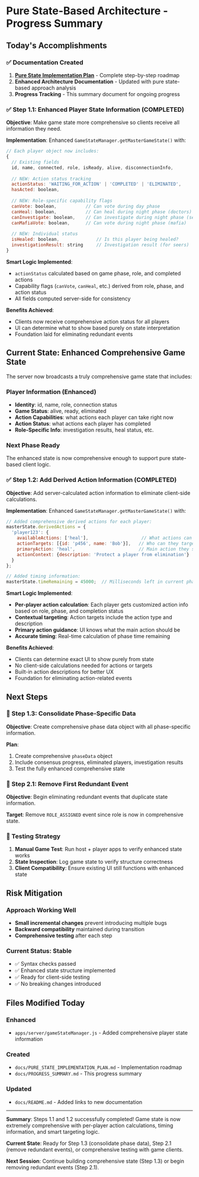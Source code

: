 # Pure State-Based Architecture - Progress Summary

## Today's Accomplishments

### ✅ Documentation Created
1. **[Pure State Implementation Plan](./PURE_STATE_IMPLEMENTATION_PLAN.md)** - Complete step-by-step roadmap
2. **Enhanced Architecture Documentation** - Updated with pure state-based approach analysis
3. **Progress Tracking** - This summary document for ongoing progress

### ✅ Step 1.1: Enhanced Player State Information (COMPLETED)
**Objective**: Make game state more comprehensive so clients receive all information they need.

**Implementation**: Enhanced `GameStateManager.getMasterGameState()` with:

```javascript
// Each player object now includes:
{
  // Existing fields
  id, name, connected, role, isReady, alive, disconnectionInfo,
  
  // NEW: Action status tracking
  actionStatus: 'WAITING_FOR_ACTION' | 'COMPLETED' | 'ELIMINATED',
  hasActed: boolean,
  
  // NEW: Role-specific capability flags  
  canVote: boolean,           // Can vote during day phase
  canHeal: boolean,           // Can heal during night phase (doctors)
  canInvestigate: boolean,    // Can investigate during night phase (seers)
  canMafiaVote: boolean,      // Can vote during night phase (mafia)
  
  // NEW: Individual status
  isHealed: boolean,              // Is this player being healed?
  investigationResult: string     // Investigation result (for seers)
}
```

**Smart Logic Implemented**:
- `actionStatus` calculated based on game phase, role, and completed actions
- Capability flags (`canVote`, `canHeal`, etc.) derived from role, phase, and action status
- All fields computed server-side for consistency

**Benefits Achieved**:
- Clients now receive comprehensive action status for all players
- UI can determine what to show based purely on state interpretation
- Foundation laid for eliminating redundant events

## Current State: Enhanced Comprehensive Game State

The server now broadcasts a truly comprehensive game state that includes:

### Player Information (Enhanced)
- **Identity**: id, name, role, connection status
- **Game Status**: alive, ready, eliminated
- **Action Capabilities**: what actions each player can take right now
- **Action Status**: what actions each player has completed
- **Role-Specific Info**: investigation results, heal status, etc.

### Next Phase Ready
The enhanced state is now comprehensive enough to support pure state-based client logic.

### ✅ Step 1.2: Add Derived Action Information (COMPLETED)
**Objective**: Add server-calculated action information to eliminate client-side calculations.

**Implementation**: Enhanced `GameStateManager.getMasterGameState()` with:

```javascript
// Added comprehensive derived actions for each player:
masterState.derivedActions = {
  'player123': {
    availableActions: ['heal'],                    // What actions can this player take?
    actionTargets: [{id: 'p456', name: 'Bob'}],   // Who can they target?
    primaryAction: 'heal',                        // Main action they should take
    actionContext: {description: 'Protect a player from elimination'}
  }
};

// Added timing information:
masterState.timeRemaining = 45000;  // Milliseconds left in current phase
```

**Smart Logic Implemented**:
- **Per-player action calculation**: Each player gets customized action info based on role, phase, and completion status
- **Contextual targeting**: Action targets include the action type and description
- **Primary action guidance**: UI knows what the main action should be
- **Accurate timing**: Real-time calculation of phase time remaining

**Benefits Achieved**:
- Clients can determine exact UI to show purely from state
- No client-side calculations needed for actions or targets
- Built-in action descriptions for better UX
- Foundation for eliminating action-related events

## Next Steps

### 🎯 Step 1.3: Consolidate Phase-Specific Data
**Objective**: Create comprehensive phase data object with all phase-specific information.

**Plan**:
1. Create comprehensive `phaseData` object
2. Include consensus progress, eliminated players, investigation results
3. Test the fully enhanced comprehensive state

### 🎯 Step 2.1: Remove First Redundant Event  
**Objective**: Begin eliminating redundant events that duplicate state information.

**Target**: Remove `ROLE_ASSIGNED` event since role is now in comprehensive state.

### 🎯 Testing Strategy
1. **Manual Game Test**: Run host + player apps to verify enhanced state works
2. **State Inspection**: Log game state to verify structure correctness
3. **Client Compatibility**: Ensure existing UI still functions with enhanced state

## Risk Mitigation

### Approach Working Well
- **Small incremental changes** prevent introducing multiple bugs
- **Backward compatibility** maintained during transition
- **Comprehensive testing** after each step

### Current Status: Stable
- ✅ Syntax checks passed
- ✅ Enhanced state structure implemented  
- ✅ Ready for client-side testing
- ✅ No breaking changes introduced

## Files Modified Today

### Enhanced
- `apps/server/gameStateManager.js` - Added comprehensive player state information

### Created  
- `docs/PURE_STATE_IMPLEMENTATION_PLAN.md` - Implementation roadmap
- `docs/PROGRESS_SUMMARY.md` - This progress summary

### Updated
- `docs/README.md` - Added links to new documentation

---

**Summary**: Steps 1.1 and 1.2 successfully completed! Game state is now extremely comprehensive with per-player action calculations, timing information, and smart targeting logic.

**Current State**: Ready for Step 1.3 (consolidate phase data), Step 2.1 (remove redundant events), or comprehensive testing with game clients.

**Next Session**: Continue building comprehensive state (Step 1.3) or begin removing redundant events (Step 2.1). 